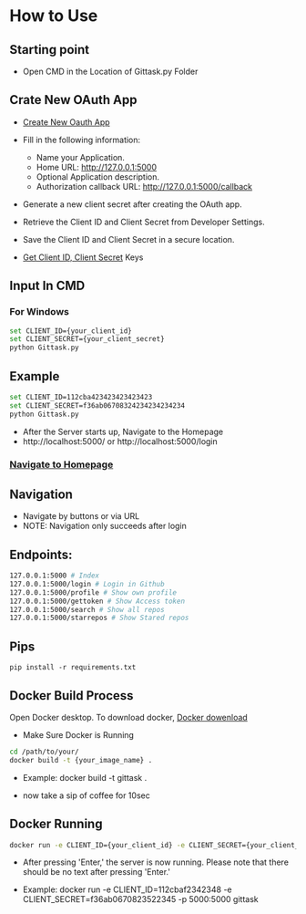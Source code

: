 # How to Use

## Starting point
- Open CMD in the Location of Gittask.py Folder

## Crate New OAuth App
- [Create New Oauth App](https://github.com/settings/applications/new)
- Fill in the following information:
  - Name your Application.
  - Home URL: http://127.0.0.1:5000
  - Optional Application description.
  - Authorization callback URL: http://127.0.0.1:5000/callback

- Generate a new client secret after creating the OAuth app.
- Retrieve the Client ID and Client Secret from Developer Settings.
- Save the Client ID and Client Secret in a secure location.
- [Get Client ID, Client Secret](https://github.com/settings/developers) Keys

## Input In CMD
### For Windows
```bash
set CLIENT_ID={your_client_id}
set CLIENT_SECRET={your_client_secret}
python Gittask.py
```
## Example
```bash
set CLIENT_ID=112cba423423423423423
set CLIENT_SECRET=f36ab06708324234234234234
python Gittask.py
```
- After the Server starts up, Navigate to the Homepage
- http://localhost:5000/ or http://localhost:5000/login

### [Navigate to Homepage](http://localhost:5000/)
## Navigation

- Navigate by buttons or via URL
- NOTE: Navigation only succeeds after login

## Endpoints:
```bash
127.0.0.1:5000 # Index
127.0.0.1:5000/login # Login in Github
127.0.0.1:5000/profile # Show own profile
127.0.0.1:5000/gettoken # Show Access token
127.0.0.1:5000/search # Show all repos
127.0.0.1:5000/starrepos # Show Stared repos
```

## Pips
```
pip install -r requirements.txt
```

## Docker Build Process
Open Docker desktop. To download docker, [Docker dowenload](https://www.docker.com/products/docker-desktop/)
  - Make Sure Docker is Running

```bash
cd /path/to/your/
docker build -t {your_image_name} .
```
- Example: docker build -t gittask .

- now take a sip of coffee for 10sec

## Docker Running
```bash
docker run -e CLIENT_ID={your_client_id} -e CLIENT_SECRET={your_client_secret} -p 5000:5000 {your_image_name}
```
- After pressing 'Enter,' the server is now running. Please note that there should be no text after pressing 'Enter.'

- Example: docker run -e CLIENT_ID=112cbaf2342348 -e CLIENT_SECRET=f36ab0670823522345 -p 5000:5000 gittask
